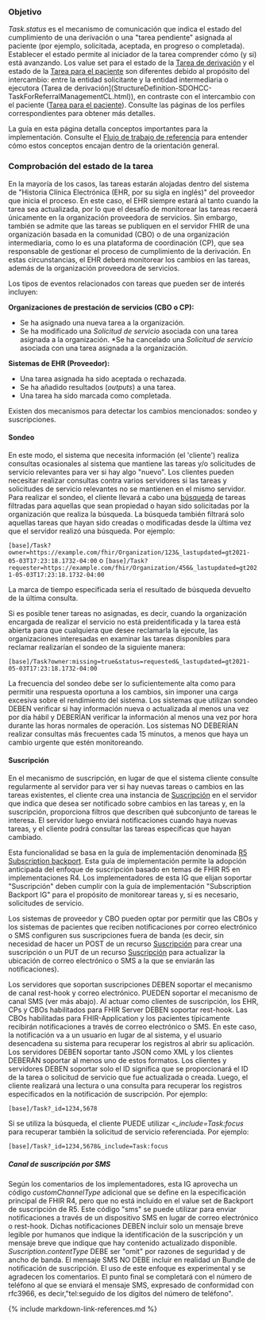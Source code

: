 ### Objetivo

*Task.status* es el mecanismo de comunicación que indica el estado del cumplimiento de una derivación o una "tarea pendiente" asignada al paciente (por ejemplo, solicitada, aceptada, en progreso o completada). Establecer el estado permite al iniciador de la tarea comprender cómo (y si) está avanzando. Los value set para el estado de la [Tarea de derivación](StructureDefinition-SDOHCC-TaskForReferralManagementCL.html) y el estado de la [Tarea para el paciente](StructureDefinition-SDOHCC-TaskForPatientCL.html) son diferentes debido al propósito del intercambio: entre la entidad solicitante y la entidad intermediaria o ejecutora (Tarea de derivación](StructureDefinition-SDOHCC-TaskForReferralManagementCL.html)), en contraste con el intercambio con el paciente ([Tarea para el paciente](StructureDefinition-SDOHCC-TaskForPatientCL.html)). Consulte las páginas de los perfiles correspondientes para obtener más detalles. 

La guía en esta página detalla conceptos importantes para la implementación. Consulte el [Flujo de trabajo de referencia](8-checking_taks_status.html) para entender cómo estos conceptos encajan dentro de la orientación general. 

### Comprobación del estado de la tarea

En la mayoría de los casos, las tareas estarán alojadas dentro del sistema de "Historia Clínica Electrónica (EHR, por su sigla en inglés)" del proveedor que inicia el proceso. En este caso, el EHR siempre estará al tanto cuando la tarea sea actualizada, por lo que el desafío de monitorear las tareas recaerá únicamente en la organización proveedora de servicios. Sin embargo, también se admite que las tareas se publiquen en el servidor FHIR de una organización basada en la comunidad (CBO) o de una organización intermediaria, como lo es una plataforma de coordinación (CP), que sea responsable de gestionar el proceso de cumplimiento de la derivación. En estas circunstancias, el EHR deberá monitorear los cambios en las tareas, además de la organización proveedora de servicios. 

Los tipos de eventos relacionados con tareas que pueden ser de interés incluyen: 

**Organizaciones de prestación de servicios (CBO o CP):**
* Se ha asignado una nueva tarea a la organización.
* Se ha modificado una *Solicitud de servicio* asociada con una tarea asignada a la organización.
*Se ha cancelado una *Solicitud de servicio* asociada con una tarea asignada a la organización.

**Sistemas de EHR (Proveedor):**
* Una tarea asignada ha sido aceptada o rechazada.
* Se ha añadido resultados (*outputs*) a una tarea.
* Una tarea ha sido marcada como completada.

Existen dos mecanismos para detectar los cambios mencionados: sondeo y suscripciones.

#### Sondeo

En este modo, el sistema que necesita información (el 'cliente') realiza consultas ocasionales al sistema que mantiene las tareas y/o solicitudes de servicio relevantes para ver si hay algo "nuevo". Los clientes pueden necesitar realizar consultas contra varios servidores si las tareas y solicitudes de servicio relevantes no se mantienen en el mismo servidor. Para realizar el sondeo, el cliente llevará a cabo una [búsqueda]({{site.data.fhir.path}}search.html) de tareas filtradas para aquellas que sean propiedad o hayan sido solicitadas por la organización que realiza la búsqueda. La búsqueda también filtrará solo aquellas tareas que hayan sido creadas o modificadas desde la última vez que el servidor realizó una búsqueda. Por ejemplo: 

```[base]/Task?owner=https://example.com/fhir/Organization/123&_lastupdated=gt2021-05-03T17:23:18.1732-04:00```
o
```[base]/Task?requester=https://example.com/fhir/Organization/456&_lastupdated=gt2021-05-03T17:23:18.1732-04:00```

La marca de tiempo especificada sería el resultado de búsqueda devuelto de la última consulta. 

Si es posible tener tareas no asignadas, es decir, cuando la organización encargada de realizar el servicio no está preidentificada y la tarea está abierta para que cualquiera que desee reclamarla la ejecute, las organizaciones interesadas en examinar las tareas disponibles para reclamar realizarían el sondeo de la siguiente manera: 

```[base]/Task?owner:missing=true&status=requested&_lastupdated=gt2021-05-03T17:23:18.1732-04:00```

La frecuencia del sondeo debe ser lo suficientemente alta como para permitir una respuesta oportuna a los cambios, sin imponer una carga excesiva sobre el rendimiento del sistema. Los sistemas que utilizan sondeo DEBEN verificar si hay información nueva o actualizada al menos una vez por día hábil y DEBERÍAN verificar la información al menos una vez por hora durante las horas normales de operación. Los sistemas NO DEBERÍAN realizar consultas más frecuentes cada 15 minutos, a menos que haya un cambio urgente que estén monitoreando. 

#### Suscripción

En el mecanismo de suscripción, en lugar de que el sistema cliente consulte regularmente al servidor para ver si hay nuevas tareas o cambios en las tareas existentes, el cliente crea una instancia de [Suscripción](http://hl7.org/fhir/uv/subscriptions-backport/StructureDefinition/backport-subscription) en el servidor que indica que desea ser notificado sobre cambios en las tareas y, en la suscripción, proporciona filtros que describen qué subconjunto de tareas le interesa. El servidor luego enviará notificaciones cuando haya nuevas tareas, y el cliente podrá consultar las tareas específicas que hayan cambiado. 

Esta funcionalidad se basa en la guía de implementación denominada [R5 Subscription backport](http://hl7.org/fhir/uv/subscriptions-backport). Esta guía de implementación permite la adopción anticipada del enfoque de suscripción basado en temas de FHIR R5 en implementaciones R4. Los implementadores de esta IG que elijan soportar "Suscripción" deben cumplir con la guía de implementación "Subscription Backport IG" para el propósito de monitorear tareas y, si es necesario, solicitudes de servicio. 

Los sistemas de proveedor y CBO pueden optar por permitir que las CBOs y los sistemas de pacientes que reciben notificaciones por correo electrónico o SMS configuren sus suscripciones fuera de banda (es decir, sin necesidad de hacer un POST de un recurso [Suscripción](http://hl7.org/fhir/uv/subscriptions-backport/StructureDefinition/backport-subscription) para crear una suscripción o un PUT de un recurso [Suscripción](http://hl7.org/fhir/uv/subscriptions-backport/StructureDefinition/backport-subscription) para actualizar la ubicación de correo electrónico o SMS a la que se enviarán las notificaciones).

Los servidores que soportan suscripciones DEBEN soportar el mecanismo de canal rest-hook y correo electrónico. PUEDEN soportar el mecanismo de canal SMS (ver más abajo). Al actuar como clientes de suscripción, los EHR, CPs y CBOs habilitados para FHIR Server DEBEN soportar rest-hook. Las CBOs habilitadas para FHIR-Application y los pacientes típicamente recibirán notificaciones a través de correo electrónico o SMS. En este caso, la notificación va a un usuario en lugar de al sistema, y el usuario desencadena su sistema para recuperar los registros al abrir su aplicación. Los servidores DEBEN soportar tanto JSON como XML y los clientes DEBERÁN soportar al menos uno de estos formatos. Los clientes y servidores DEBEN soportar solo el ID significa que se proporcionará el ID de la tarea o solicitud de servicio que fue actualizada o creada. Luego, el cliente realizará una lectura o una consulta para recuperar los registros especificados en la notificación de suscripción. Por ejemplo:

<code>[base]/Task?_id=1234,5678</code>

Si se utiliza la búsqueda, el cliente PUEDE utilizar <*_include=Task:focus* para recuperar también la solicitud de servicio referenciada. Por ejemplo: 

<code>[base]/Task?_id=1234,5678&_include=Task:focus</code>

##### Canal de suscripción por SMS

Según los comentarios de los implementadores, esta IG aprovecha un código *customChannelType* adicional que se define en la especificación principal de FHIR R4, pero que no está incluido en el value set de Backport de suscripción de R5. Este código "sms" se puede utilizar para enviar notificaciones a través de un dispositivo SMS en lugar de correo electrónico o rest-hook. Dichas notificaciones DEBEN incluir solo un mensaje breve legible por humanos que indique la identificación de la suscripción y un mensaje breve que indique que hay contenido actualizado disponible. *Suscription.contentType* DEBE ser "omit" por razones de seguridad y de ancho de banda. El mensaje SMS NO DEBE incluir en realidad un Bundle de notificación de suscripción. El uso de este enfoque es experimental y se agradecen los comentarios. El punto final se completará con el número de teléfono al que se enviará el mensaje SMS, expresado de conformidad con rfc3966, es decir,"tel:seguido de los dígitos del número de teléfono".

{% include markdown-link-references.md %}